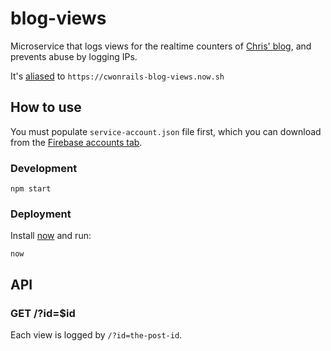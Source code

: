 # blog-views

Microservice that logs views for the realtime counters
of [Chris' blog](https://github.com/cwonrails/blog), and prevents
abuse by logging IPs.

It's [aliased](https://zeit.co/blog/now-alias) to `https://cwonrails-blog-views.now.sh`

## How to use

You must populate `service-account.json` file first, which you can download
from the [Firebase accounts tab](https://console.firebase.google.com/project/_/settings/serviceaccounts/adminsdk).

### Development

```
npm start
```

### Deployment

Install [now](https://zeit.co/download) and run:

```
now
```

## API

### GET /?id=$id

Each view is logged by `/?id=the-post-id`.
